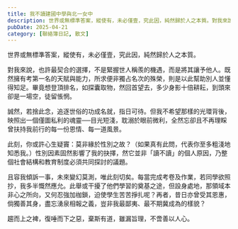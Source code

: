 ```yaml
---
title: 我不讀建國中學與北一女中
description: 世界或無標準答案，縱使有，未必僅壹，究此因，純然歸於人之本質。對我來說，也許最契合的選擇，不是緊握世人稱羨的機遇，而是將其讓予他人。既然擁有考第一名的天賦與能力，所求便非獨占名次的殊榮，則是以此幫助別……
pubDate: 2025-04-21
category: [聯絡簿日記, 散文]
---
```


世界或無標準答案，縱使有，未必僅壹，究此因，純然歸於人之本質。

對我來說，也許最契合的選擇，不是緊握世人稱羨的機遇，而是將其讓予他人。既然擁有考第一名的天賦與能力，所求便非獨占名次的殊榮，則是以此幫助別人並懂得知足。畢竟想登頂排名，如探囊取物，然回首望去，多少身影十倍耕耘，到頭來卻是一場空，徒留悵惘。

誠然，若捨此念，追逐世俗的功成名就，指日可待。但我不希望那樣的光環背後，映照出一個僅圖私利的魂靈──目光短淺，耽溺於眼前微利，全然忘卻且不再理睬曾扶持我前行的每一份恩情、每一道風景。

此刻，你或許心生疑竇：莫非緣於性別之故？（如果真有此問，代表你至多粗淺地知悉我。）性別因素固然影響了我的抉擇，然它並非「讀不讀」的個人原因，乃整個社會結構和教育制度必須共同探討的議題。

且容我傾訴一事，未來變幻莫測，唯此刻切矣。每當完成考卷及作業，若同學欲照抄，我多半慨然應允。此舉或干擾了他們學習的奠基之途，但設身處地，那領域本非心之所向，又何忍強加枷鎖，迫使學生苦苦掙扎呢？再者，昔日亦曾受其恩惠，倘獨善其身，盡忘湧泉相報之義，豈非我最鄙夷、最不期冀成為的樣貌？

趨而上之裨，復唾而下之惡，棄斯有道，雖漏旨理，不啻善以人心。
